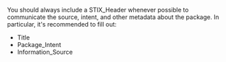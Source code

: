 You should always include a STIX_Header whenever possible to communicate the source, intent, and other metadata about the package. In particular, it's recommended to fill out:

* Title
* Package_Intent
* Information_Source
